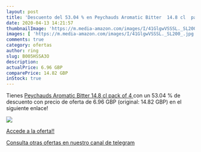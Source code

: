 ```yaml
---
layout: post
title: 'Descuento del 53.04 % en Peychauds Aromatic Bitter  14.8 cl  pack'
date: 2020-04-13 14:21:57
thumbnailImage: 'https://m.media-amazon.com/images/I/41GlgwVSSSL._SL200_.jpg'
images: [ 'https://m.media-amazon.com/images/I/41GlgwVSSSL._SL200_.jpg' ]
comments: true
category: ofertas
author: ring
slug: B005HSSA3O
description:
actualPrice: 6.96 GBP
comparePrice: 14.82 GBP
inStock: true
---
```


Tienes [Peychauds Aromatic Bitter  14.8 cl  pack of 4 ](https://www.amazon.com/dp/B005HSSA3O/?tag=redken08-20) con un 53.04 % de descuento con precio de oferta de 6.96 GBP (original: 14.82 GBP) en el siguiente enlace!

[![](https://m.media-amazon.com/images/I/41GlgwVSSSL._SL200_.jpg)](https://www.amazon.com/dp/B005HSSA3O/?tag=redken08-20)

[Accede a la oferta!!](https://www.amazon.com/dp/B005HSSA3O/?tag=redken08-20)

[Consulta otras ofertas en nuestro canal de telegram](https://t.me/s/ofertas25)
